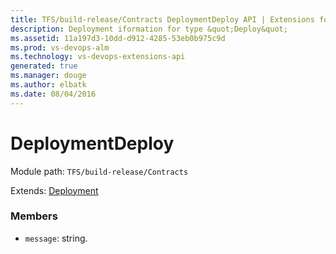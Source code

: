 ```yaml
---
title: TFS/build-release/Contracts DeploymentDeploy API | Extensions for Visual Studio Team Services
description: Deployment iformation for type &quot;Deploy&quot;
ms.assetid: 11a197d3-10dd-d912-4285-53eb0b975c9d
ms.prod: vs-devops-alm
ms.technology: vs-devops-extensions-api
generated: true
ms.manager: douge
ms.author: elbatk
ms.date: 08/04/2016
---
```


# DeploymentDeploy

Module path: `TFS/build-release/Contracts`

Extends: [Deployment](./Deployment.md)

### Members

* `message`: string. 

